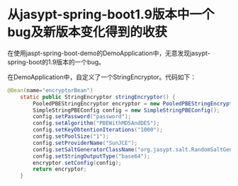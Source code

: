 # 从jasypt-spring-boot1.9版本中一个bug及新版本变化得到的收获

在使用jaspt-spring-boot-demo的DemoApplication中，无意发现jasypt-spring-boot的1.9版本的一个bug。

在DemoApplication中，自定义了一个StringEncryptor。代码如下：

```java
@Bean(name="encryptorBean")
    static public StringEncryptor stringEncryptor() {
        PooledPBEStringEncryptor encryptor = new PooledPBEStringEncryptor();
        SimpleStringPBEConfig config = new SimpleStringPBEConfig();
        config.setPassword("password");
        config.setAlgorithm("PBEWithMD5AndDES");
        config.setKeyObtentionIterations("1000");
        config.setPoolSize("1");
        config.setProviderName("SunJCE");
        config.setSaltGeneratorClassName("org.jasypt.salt.RandomSaltGenerator");
        config.setStringOutputType("base64");
        encryptor.setConfig(config);
        return encryptor;
    }
```






